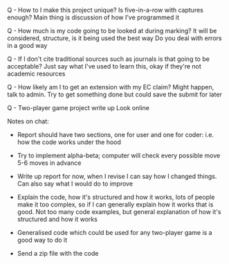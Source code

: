 Q - How to I make this project unique? Is five-in-a-row with captures enough?
Main thing is discussion of how I've programmed it

Q - How much is my code going to be looked at during marking?
It will be considered, structure, is it being used the best way
Do you deal with errors in a good way

Q - If I don't cite traditional sources such as journals is that going to be acceptable?
Just say what I've used to learn this, okay if they're not academic resources

Q - How likely am I to get an extension with my EC claim?
Might happen, talk to admin. Try to get something done but could save the submit for later

Q - Two-player game project write up
Look online

Notes on chat:
- Report should have two sections, one for user and one for coder: i.e. how the code works under the hood
- Try to implement alpha-beta; computer will check every possible move 5-6 moves in advance

- Write up report for now, when I revise I can say how I changed things. Can also say what I would do to improve

- Explain the code, how it's structured and how it works, lots of people make it too complex, so if I can generally explain how it works that is good. Not too many code examples, but general explanation of how it's structured and how it works
- Generalised code which could be used for any two-player game is a good way to do it

- Send a zip file with the code

